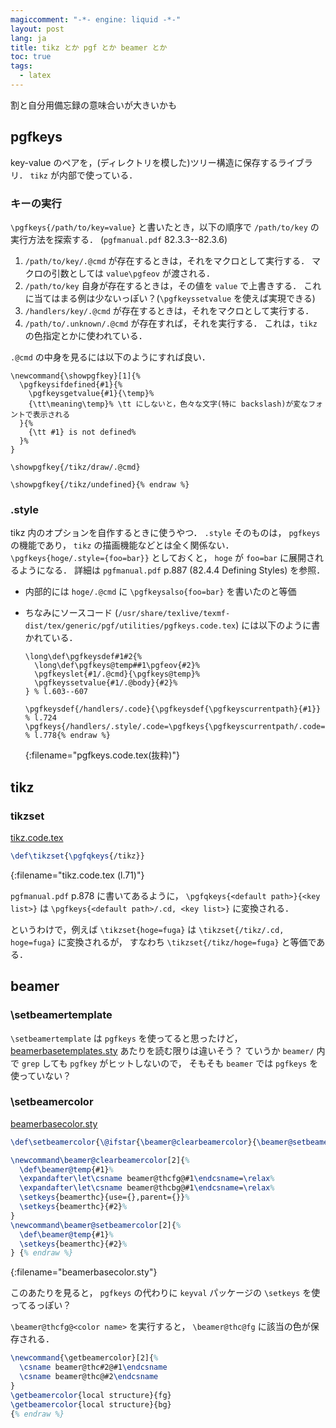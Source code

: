 ```yaml
---
magiccomment: "-*- engine: liquid -*-"
layout: post
lang: ja
title: tikz とか pgf とか beamer とか
toc: true
tags:
  - latex
---
```


割と自分用備忘録の意味合いが大きいかも

## pgfkeys
key-value のペアを，(ディレクトリを模した)ツリー構造に保存するライブラリ．
`tikz` が内部で使っている．

### キーの実行
`\pgfkeys{/path/to/key=value}` と書いたとき，以下の順序で `/path/to/key` の実行方法を探索する．
(`pgfmanual.pdf` 82.3.3--82.3.6)
1. `/path/to/key/.@cmd` が存在するときは，それをマクロとして実行する．
   マクロの引数としては `value\pgfeov` が渡される．
2. `/path/to/key` 自身が存在するときは，その値を `value` で上書きする．
   これに当てはまる例は少ないっぽい？(`\pgfkeyssetvalue` を使えば実現できる)
3. `/handlers/key/.@cmd` が存在するときは，それをマクロとして実行する．
4. `/path/to/.unknown/.@cmd` が存在すれば，それを実行する．
   これは，`tikz` の色指定とかに使われている．

`.@cmd` の中身を見るには以下のようにすれば良い．

```tex{% raw %}
\newcommand{\showpgfkey}[1]{%
  \pgfkeysifdefined{#1}{%
    \pgfkeysgetvalue{#1}{\temp}%
    {\tt\meaning\temp}% \tt にしないと，色々な文字(特に backslash)が変なフォントで表示される
  }{%
    {\tt #1} is not defined%
  }%
}

\showpgfkey{/tikz/draw/.@cmd}

\showpgfkey{/tikz/undefined}{% endraw %}
```

### .style
tikz 内のオプションを自作するときに使うやつ．
`.style` そのものは， `pgfkeys` の機能であり，
`tikz` の描画機能などとは全く関係ない．
`\pgfkeys{hoge/.style={foo=bar}}` としておくと，
`hoge` が `foo=bar` に展開されるようになる．
詳細は `pgfmanual.pdf` p.887 (82.4.4 Defining Styles) を参照．

- 内部的には `hoge/.@cmd` に `\pgfkeysalso{foo=bar}` を書いたのと等価
- ちなみにソースコード
  (`/usr/share/texlive/texmf-dist/tex/generic/pgf/utilities/pgfkeys.code.tex`)
  には以下のように書かれている．

  ```tex{% raw %}
  \long\def\pgfkeysdef#1#2{%
    \long\def\pgfkeys@temp##1\pgfeov{#2}%
    \pgfkeyslet{#1/.@cmd}{\pgfkeys@temp}%
    \pgfkeyssetvalue{#1/.@body}{#2}%
  } % l.603--607

  \pgfkeysdef{/handlers/.code}{\pgfkeysdef{\pgfkeyscurrentpath}{#1}} % l.724
  \pgfkeys{/handlers/.style/.code=\pgfkeys{\pgfkeyscurrentpath/.code=\pgfkeysalso{#1}}} % l.778{% endraw %}
  ```
  {:filename="pgfkeys.code.tex(抜粋)"}


## tikz

### tikzset
[tikz.code.tex](/usr/share/texlive/texmf-dist/tex/generic/pgf/frontendlayer/tikz/tikz.code.tex)
```tex
\def\tikzset{\pgfqkeys{/tikz}}
```
{:filename="tikz.code.tex (l.71)"}

`pgfmanual.pdf` p.878 に書いてあるように，
`\pgfqkeys{<default path>}{<key list>}` は
`\pgfkeys{<default path>/.cd, <key list>}` に変換される．

というわけで，例えば `\tikzset{hoge=fuga}` は
`\tikzset{/tikz/.cd, hoge=fuga}` に変換されるが，
すなわち `\tikzset{/tikz/hoge=fuga}` と等価である．


## beamer

### \setbeamertemplate
`\setbeamertemplate` は `pgfkeys` を使ってると思ったけど，
[beamerbasetemplates.sty](/usr/share/texlive/texmf-dist/tex/latex/beamer/beamerbasetemplates.sty) あたりを読む限りは違いそう？
ていうか `beamer/` 内で `grep` しても `pgfkey` がヒットしないので，
そもそも `beamer` では `pgfkeys` を使っていない？

### \setbeamercolor
[beamerbasecolor.sty](/usr/share/texlive/texmf-dist/tex/latex/beamer/beamerbasecolor.sty)
```tex {% raw %}
\def\setbeamercolor{\@ifstar{\beamer@clearbeamercolor}{\beamer@setbeamercolor}}

\newcommand\beamer@clearbeamercolor[2]{%
  \def\beamer@temp{#1}%
  \expandafter\let\csname beamer@thcfg@#1\endcsname=\relax%
  \expandafter\let\csname beamer@thcbg@#1\endcsname=\relax%
  \setkeys{beamerthc}{use={},parent={}}%
  \setkeys{beamerthc}{#2}%
}
\newcommand\beamer@setbeamercolor[2]{%
  \def\beamer@temp{#1}%
  \setkeys{beamerthc}{#2}%
} {% endraw %}
```
{:filename="beamerbasecolor.sty"}


このあたりを見ると， `pgfkeys` の代わりに
`keyval` パッケージの `\setkeys` を使ってるっぽい？

`\beamer@thcfg@<color name>` を実行すると，
`\beamer@thc@fg` に該当の色が保存される．

```tex {% raw %}
\newcommand{\getbeamercolor}[2]{%
  \csname beamer@thc#2@#1\endcsname
  \csname beamer@thc@#2\endcsname
}
\getbeamercolor{local structure}{fg}
\getbeamercolor{local structure}{bg}
{% endraw %}
```
